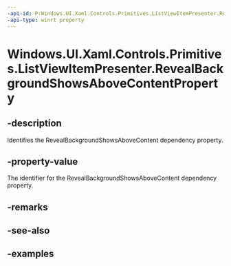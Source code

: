 ```yaml
---
-api-id: P:Windows.UI.Xaml.Controls.Primitives.ListViewItemPresenter.RevealBackgroundShowsAboveContentProperty
-api-type: winrt property
---
```


<!-- Property syntax.
public DependencyProperty RevealBackgroundShowsAboveContentProperty { get; }
-->

# Windows.UI.Xaml.Controls.Primitives.ListViewItemPresenter.RevealBackgroundShowsAboveContentProperty

## -description

Identifies the RevealBackgroundShowsAboveContent dependency property.



## -property-value

The identifier for the RevealBackgroundShowsAboveContent dependency property.

## -remarks

## -see-also

## -examples

